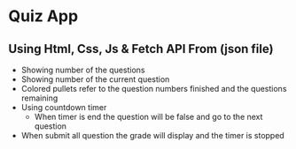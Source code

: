 <h1>Quiz App</h1>
<h2>Using Html, Css, Js & Fetch API From (json file)</h2>
<ul>
  <li>Showing number of the questions</li>
  <li>Showing number of the current question</li>
  <li>Colored pullets refer to the question numbers finished and the questions remaining</li>
  <li>
    Using countdown timer
    <ul>
        <li>When timer is end the question will be false and go to the next question</li>
    </ul>
  </li>
  <li>When submit all question the grade will display and the timer is stopped</li>
</ul>

